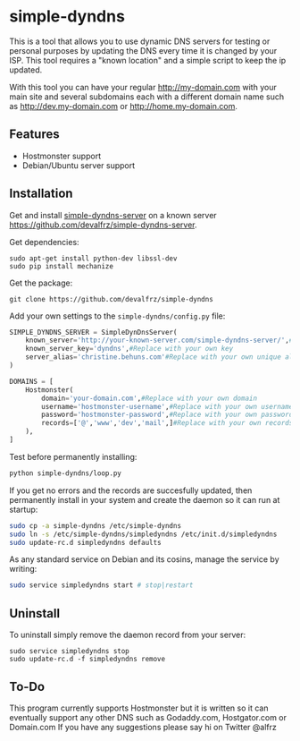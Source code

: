 # simple-dyndns
This is a tool that allows you to use dynamic DNS servers for testing or personal
purposes by updating the DNS every time it is changed by your ISP. This tool requires
a "known location" and a simple script to keep the ip updated.

With this tool you can have your regular http://my-domain.com with your main site and
several subdomains each with a different domain name such as http://dev.my-domain.com or
http://home.my-domain.com.

## Features
- Hostmonster support
- Debian/Ubuntu server support

## Installation
Get and install [simple-dyndns-server](https://github.com/devalfrz/simple-dyndns-server) on a known server https://github.com/devalfrz/simple-dyndns-server.

Get dependencies:
```
sudo apt-get install python-dev libssl-dev
sudo pip install mechanize
```
Get the package:
```
git clone https://github.com/devalfrz/simple-dyndns
```
Add your own settings to the `simple-dyndns/config.py` file:
```python
SIMPLE_DYNDNS_SERVER = SimpleDynDnsServer(
    known_server='http://your-known-server.com/simple-dyndns-server/',#Replace with yor own server
    known_server_key='dyndns',#Replace with your own key
    server_alias='christine.behuns.com'#Replace with your own unique alias
)

DOMAINS = [
    Hostmonster(
        domain='your-domain.com',#Replace with your own domain
        username='hostmonster-username',#Replace with your own username
        password='hostmonster-password',#Replace with your own password
        records=['@','www','dev','mail',]#Replace with your own records
    ),
]
```
Test before permanently installing:
```bash
python simple-dyndns/loop.py
```
If you get no errors and the records are succesfully updated, then permanently
install in your system and create the daemon so it can run at startup:
```bash
sudo cp -a simple-dyndns /etc/simple-dyndns
sudo ln -s /etc/simple-dyndns/simpledyndns /etc/init.d/simpledyndns
sudo update-rc.d simpledyndns defaults
```
As any standard service on Debian and its cosins, manage the service by writing:
```bash
sudo service simpledyndns start # stop|restart
```
## Uninstall
To uninstall simply remove the daemon record from your server:
```
sudo service simpledyndns stop
sudo update-rc.d -f simpledyndns remove
```

## To-Do
This program currently supports Hostmonster but it is written so it can eventually
support any other DNS such as Godaddy.com, Hostgator.com or Domain.com
If you have any suggestions please say hi on Twitter @alfrz

